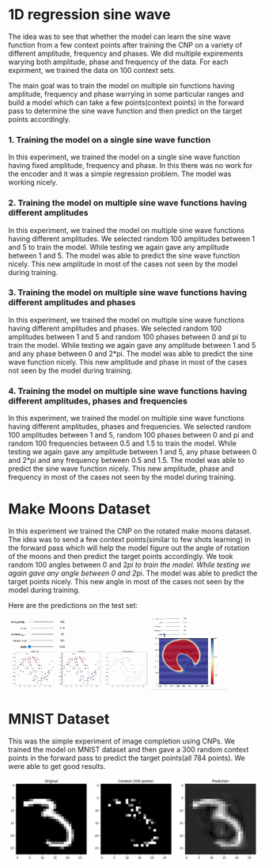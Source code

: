 # 1D regression sine wave

The idea was to see that whether the model can learn the sine wave function from a few context points after training the CNP on a variety of different amplitude, frequency and phases. We did multiple expirements warying both amplitude, phase and frequency of the data. For each expirment, we trained the data on 100 context sets. 

The main goal was to train the model on multiple sin functions having amplitude, frequency and phase warrying in some particular ranges and build a model which can take a few points(context points) in the forward pass to determine the sine wave function and then predict on the target points accordingly. 


### 1. Training the model on a single sine wave function
In this experiment, we trained the model on a single sine wave function having fixed amplitude, frequency and phase. In this there was no work for the encoder and it was a simple regression problem. The model was working nicely. 


### 2. Training the model on multiple sine wave functions having different amplitudes
In this experiment, we trained the model on multiple sine wave functions having different amplitudes. We selected random 100 amplitudes between 1 and 5 to train the model. While testing we again gave any amplitude between 1 and 5. The model was able to predict the sine wave function nicely. This new amplitude in most of the cases not seen by the model during training.

### 3. Training the model on multiple sine wave functions having different amplitudes and phases
In this experiment, we trained the model on multiple sine wave functions having different amplitudes and phases. We selected random 100 amplitudes between 1 and 5 and random 100 phases between 0 and pi to train the model. While testing we again gave any amplitude between 1 and 5 and any phase between 0 and 2*pi. The model was able to predict the sine wave function nicely. This new amplitude and phase in most of the cases not seen by the model during training.

### 4. Training the model on multiple sine wave functions having different amplitudes, phases and frequencies
In this experiment, we trained the model on multiple sine wave functions having different amplitudes, phases and frequencies. We selected random 100 amplitudes between 1 and 5, random 100 phases between 0 and pi and random 100 frequencies between 0.5 and 1.5 to train the model. While testing we again gave any amplitude between 1 and 5, any phase between 0 and 2*pi and any frequency between 0.5 and 1.5. The model was able to predict the sine wave function nicely. This new amplitude, phase and frequency in most of the cases not seen by the model during training.

# Make Moons Dataset
In this experiment we trained the CNP on the rotated make moons dataset. The idea was to send a few context points(similar to few shots learning) in the forward pass which will help the model figure out the angle of rotation of the moons and then predict the target points accordingly. We took random 100 angles between 0 and 2*pi to train the model. While testing we again gave any angle between 0 and 2*pi. The model was able to predict the target points nicely. This new angle in most of the cases not seen by the model during training.

Here are the predictions on the test set:

![make_moons](makemoons.gif)
![Decision Surface](decision_surface.gif)


# MNIST Dataset
This was the simple experiment of image completion using CNPs. We trained the model on MNIST dataset and then gave a 300 random context points in the forward pass to predict the target points(all 784 points). We were able to get good results.

![MNIST](mnist.png)

